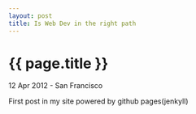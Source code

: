 ```yaml
---
layout: post
title: Is Web Dev in the right path
---
```


{{ page.title }}
================

<p class="meta">12 Apr 2012 - San Francisco</p>

First post in my site powered by github pages(jenkyll)